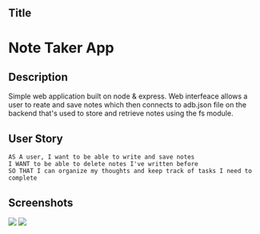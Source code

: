 ## Title
<h1> Note Taker App </h1>

## Description
Simple web application built on node & express. Web interfeace allows a user to reate and save notes which then connects to adb.json file on the backend that's used to store and retrieve notes using the fs module.

## User Story
```
AS A user, I want to be able to write and save notes
I WANT to be able to delete notes I've written before
SO THAT I can organize my thoughts and keep track of tasks I need to complete
```

## Screenshots
<img src="hhttps://github.com/JerronM/note-taker/blob/main/misc/screenshot1.png">
<img src="hhttps://github.com/JerronM/note-taker/blob/main/misc/screenshot2.png">

